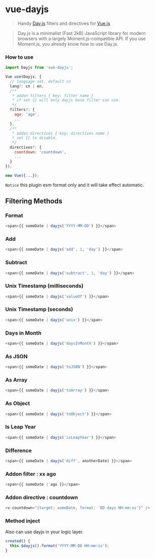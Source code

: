 # vue-dayjs

> Handy [Day.js](https://www.npmjs.com/package/dayjs) filters and directives for [Vue.js](http://vuejs.org/)

> Day.js is a minimalist (Fast 2kB) JavaScript library for modern browsers with a largely Moment.js-compatible API. If you use Moment.js, you already know how to use Day.js.

### How to use

```js
import Dayjs from 'vue-dayjs';

Vue.use(Dayjs, {
  // language set, default cn
  lang?: cn | en,
  /**
   * addon filters { key: filter name }
   * if set {} will only dayjs base filter can use.
   */
  filters?: {
    ago: 'ago',
    ...
  },
  /**
   * addon directives { key: directives name }
   * set {} to disable.
   */
  directives?: {
    countdown: 'countdown',
    ...
  }
});

new Vue({...});
```

`Notice` this plugin esm format only and it will take effect automatic.

## Filtering Methods

### Format
```js
<span>{{ someDate | dayjs('YYYY-MM-DD') }}</span>
```

### Add
```js
<span>{{ someDate | dayjs('add', 1, 'day') }}</span>
```

### Subtract
```js
<span>{{ someDate | dayjs('subtract', 1, 'day') }}</span>
```

### Unix Timestamp (milliseconds)
```js
<span>{{ someDate | dayjs('valueOf') }}</span>
```

### Unix Timestamp (seconds)
```js
<span>{{ someDate | dayjs('unix') }}</span>
```

### Days in Month
```js
<span>{{ someDate | dayjs('daysInMonth') }}</span>
```

### As JSON
```js
<span>{{ someDate | dayjs('toJSON') }}</span>
```

### As Array
```js
<span>{{ someDate | dayjs('toArray') }}</span>
```

### As Object
```js
<span>{{ someDate | dayjs('toObject') }}</span>
```

### Is Leap Year
```js
<span>{{ someDate | dayjs('isLeapYear') }}</span>
```

### Difference
```js
<span>{{ someDate | dayjs('diff', anotherDate) }}</span>
```

### Addon filter : xx ago
```js
<span>{{ someDate | ago }}</span>
```

### Addon directive : countdown
```js
<v-countdown="{target: someDate, format: 'DD days HH:mm:ss'}" />
```

### Method inject

Also can use dayjs in your logic layer.
```js
created() {
  this.$dayjs().format('YYYY-MM-DD HH:mm:ss');
}
```